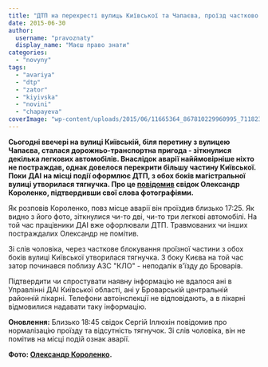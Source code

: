 ```yaml
---
title: "ДТП на перехресті вулиць Київської та Чапаєва, проїзд частково перекритий - ФОТО"
date: 2015-06-30
author: 
  username: "pravoznaty"
  display_name: "Маєш право знати"
categories: 
  - "novyny"
tags: 
  - "avariya"
  - "dtp"
  - "zator"
  - "kiyivska"
  - "novini"
  - "chapayeva"
coverImage: "wp-content/uploads/2015/06/11665364_867810229960995_7118231213801660483_n.jpg"
---
```


**Сьогодні ввечері на вулиці Київській, біля перетину з вулицею Чапаєва, сталася дорожньо-транспортна пригода - зіткнулися декілька легкових автомобілів. Внаслідок аварії найймовірніше ніхто не постраждав, однак довелося перекрити більшу частину Київської. Поки** **ДАІ** **на місці події оформлює ДТП, з обох боків магістральної вулиці утворилася тягнучка. Про це [повідомив](https://www.facebook.com/groups/brovary/permalink/1064083013621664/) свідок Олександр Короленко, підтвердивши свої слова фотографіями.**

Як розповів Короленко, повз місце аварії він проїздив близько 17:25. Як видно з його фото, зіткнулися чи-то дві, чи-то три легкові автомобілі. На той час працівники ДАІ вже офорлювали ДТП. Травмованих чи інших постраждалих Олександр не помітив.

Зі слів чоловіка, через часткове блокування проїзної частини з обох боків вулиці Київської утворилася тягнучка. З боку Києва на той час затор починався поблизу АЗС "КЛО" - неподалік в'їзду до Броварів.

Підтвердити чи спростувати наявну інформацію не вдалося ані в Управлінні ДАІ Київської області, ані у Броварській центральній районній лікарні. Телефони автоінспекції не відповідають, а в лікарні відмовилися надавати таку інформацію.

**Оновлення:** Близько 18:45 свідок Сергій Іллюхін повідомив про нормалізацію проїзду та відсутність тягнучок. Зі слів чоловіка, він не помітив на місці подій ознак аварії.

**Фото: [Олександр Короленко](https://www.facebook.com/groups/brovary/permalink/1064083013621664/).**
